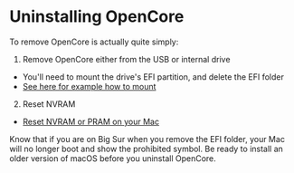 # Uninstalling OpenCore

To remove OpenCore is actually quite simply:

1. Remove OpenCore either from the USB or internal drive
  * You'll need to mount the drive's EFI partition, and delete the EFI folder
  * [See here for example how to mount](https://dortania.github.io/OpenCore-Post-Install/universal/oc2hdd.html)
2. Reset NVRAM
  * [Reset NVRAM or PRAM on your Mac](https://support.apple.com/HT204063)

Know that if you are on Big Sur when you remove the EFI folder, your Mac will no longer boot and show the prohibited symbol. Be ready to install an older version of macOS before you uninstall OpenCore.